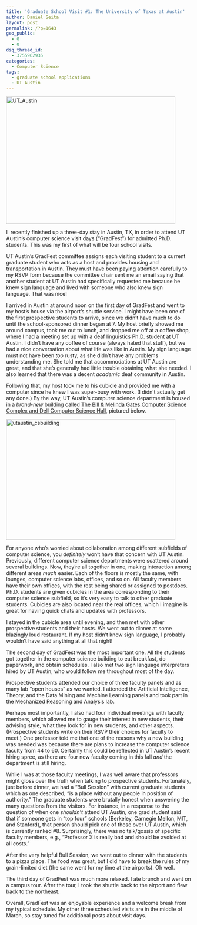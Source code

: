 ```yaml
---
title: 'Graduate School Visit #1: The University of Texas at Austin'
author: Daniel Seita
layout: post
permalink: /?p=1643
geo_public:
  - 0
  - 0
dsq_thread_id:
  - 3755962935
categories:
  - Computer Science
tags:
  - graduate school applications
  - UT Austin
---
```

[<img class="aligncenter size-large wp-image-1644" alt="UT_Austin" src="http://www.seitad.com/wp-content/uploads/2014/02/ut_austin.jpg?w=460" width="460" height="345" />][1]

I  recently finished up a three-day stay in Austin, TX, in order to attend UT Austin&#8217;s computer science visit days (&#8220;GradFest&#8221;) for admitted Ph.D. students. This was my first of what will be four school visits.

<!--more-->

UT Austin&#8217;s GradFest committee assigns each visiting student to a current graduate student who acts as a host and provides housing and transportation in Austin. They must have been paying attention carefully to my RSVP form because the committee chair sent me an email saying that another student at UT Austin had specifically requested me because he knew sign language and lived with someone who also knew sign language. That was nice!

I arrived in Austin at around noon on the first day of GradFest and went to my host&#8217;s house via the airport&#8217;s shuttle service. I might have been one of the first prospective students to arrive, since we didn&#8217;t have much to do until the school-sponsored dinner began at 7. My host briefly showed me around campus, took me out to lunch, and dropped me off at a coffee shop, where I had a meeting set up with a deaf linguistics Ph.D. student at UT Austin. I didn&#8217;t have any coffee of course (always hated that stuff), but we had a nice conversation about what life was like in Austin. My sign language must not have been *too* rusty, as she didn&#8217;t have any problems understanding me. She told me that accommodations at UT Austin are great, and that she&#8217;s generally had little trouble obtaining what she needed. I also learned that there was a decent *academic* deaf community in Austin.

Following that, my host took me to his cubicle and provided me with a computer since he knew I was super-busy with work. (I didn&#8217;t actually get any done.) By the way, UT Austin&#8217;s computer science department is housed in a *brand-new* building called [The Bill & Melinda Gates Computer Science Complex and Dell Computer Science Hall][2], pictured below.

[<img class="aligncenter size-large wp-image-1645" alt="utaustin_csbuilding" src="http://www.seitad.com/wp-content/uploads/2014/02/utaustin_csbuilding.jpg?w=460" width="460" height="327" />][3]

For anyone who&#8217;s worried about collaboration among different subfields of computer science, you *definitely* won&#8217;t have that concern with UT Austin. Previously, different computer science departments were scattered around several buildings. Now, they&#8217;re all together in one, making interaction among different areas *much* easier. Each of the floors is mostly the same, with lounges, computer science labs, offices, and so on. All faculty members have their own offices, with the rest being shared or assigned to postdocs. Ph.D. students are given cubicles in the area corresponding to their computer science subfield, so it&#8217;s very easy to talk to other graduate students. Cubicles are also located near the real offices, which I imagine is great for having quick chats and updates with professors.

I stayed in the cubicle area until evening, and then met with other prospective students and their hosts. We went out to dinner at some blazingly loud restaurant. If my host didn&#8217;t know sign language, I probably wouldn&#8217;t have said anything at all that night!

The second day of GradFest was the most important one. All the students got together in the computer science building to eat breakfast, do paperwork, and obtain schedules. I also met two sign language interpreters hired by UT Austin, who would follow me throughout most of the day.

Prospective students attended our choice of three faculty panels and as many lab &#8220;open houses&#8221; as we wanted. I attended the Artificial Intelligence, Theory, and the Data Mining and Machine Learning panels and took part in the Mechanized Reasoning and Analysis lab.

Perhaps most importantly, I also had four individual meetings with faculty members, which allowed me to gauge their interest in new students, their advising style, what they look for in new students, and other aspects. (Prospective students write on their RSVP their choices for faculty to meet.) One professor told me that one of the reasons why a new building was needed was because there are plans to increase the computer science faculty from 44 to 60. Certainly this could be reflected in UT Austin&#8217;s recent hiring spree, as there are four new faculty coming in this fall *and* the department is still hiring.

While I was at those faculty meetings, I was well aware that professors might gloss over the truth when talking to prospective students. Fortunately, just before dinner, we had a &#8220;Bull Session&#8221; with current graduate students which as one described, &#8220;is a place without any people in position of authority.&#8221; The graduate students were brutally honest when answering the many questions from the visitors. For instance, in a response to the question of when one *shouldn&#8217;t* attend UT Austin, one grad student said that if someone gets in &#8220;top four&#8221; schools (Berkeley, Carnegie Mellon, MIT, and Stanford), that person should pick one of those over UT Austin, which is currently ranked #8. Surprisingly, there was no talk/gossip of specific faculty members, e.g., &#8220;Professor X is really bad and should be avoided at all costs.&#8221;

After the very helpful Bull Session, we went out to dinner with the students to a pizza place. The food was great, but I did have to break the rules of my grain-limited diet (the same went for my time at the airports). Oh well.

The third day of GradFest was much more relaxed. I ate brunch and went on a campus tour. After the tour, I took the shuttle back to the airport and flew back to the northeast.

Overall, GradFest was an enjoyable experience and a welcome break from my typical schedule. My other three scheduled visits are in the middle of March, so stay tuned for additional posts about visit days.

 [1]: http://www.seitad.com/wp-content/uploads/2014/02/ut_austin.jpg
 [2]: https://www.cs.utexas.edu/about-us/new-building
 [3]: http://www.seitad.com/wp-content/uploads/2014/02/utaustin_csbuilding.jpg